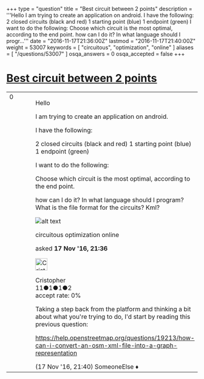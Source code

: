 +++
type = "question"
title = "Best circuit between 2 points"
description = '''Hello I am trying to create an application on android. I have the following: 2 closed circuits (black and red) 1 starting point (blue) 1 endpoint (green) I want to do the following: Choose which circuit is the most optimal, according to the end point. how can I do it? In what language should I progr...'''
date = "2016-11-17T21:36:00Z"
lastmod = "2016-11-17T21:40:00Z"
weight = 53007
keywords = [ "circuitous", "optimization", "online" ]
aliases = [ "/questions/53007" ]
osqa_answers = 0
osqa_accepted = false
+++

<div class="headNormal">

# [Best circuit between 2 points](/questions/53007/best-circuit-between-2-points)

</div>

<div id="main-body">

<div id="askform">

<table id="question-table" style="width:100%;">
<colgroup>
<col style="width: 50%" />
<col style="width: 50%" />
</colgroup>
<tbody>
<tr>
<td style="width: 30px; vertical-align: top"><div class="vote-buttons">
<span id="post-53007-upvote" class="ajax-command post-vote up" rel="nofollow" title="I like this post (click again to cancel)"> </span>
<div id="post-53007-score" class="post-score" title="current number of votes">
0
</div>
<span id="post-53007-downvote" class="ajax-command post-vote down" rel="nofollow" title="I dont like this post (click again to cancel)"> </span> <span id="favorite-mark" class="ajax-command favorite-mark" rel="nofollow" title="mark/unmark this question as favorite (click again to cancel)"> </span>
<div id="favorite-count" class="favorite-count">
&#10;</div>
</div></td>
<td><div id="item-right">
<div class="question-body">
<p>Hello</p>
<p>I am trying to create an application on android.</p>
<p>I have the following:</p>
<p>2 closed circuits (black and red) 1 starting point (blue) 1 endpoint (green)</p>
<p>I want to do the following:</p>
<p>Choose which circuit is the most optimal, according to the end point.</p>
<p>how can I do it? In what language should I program? What is the file format for the circuits? Kml?</p>
<p><img src="http://wetrust.cl/mapa.png" alt="alt text" /></p>
</div>
<div id="question-tags" class="tags-container tags">
<span class="post-tag tag-link-circuitous" rel="tag" title="see questions tagged &#39;circuitous&#39;">circuitous</span> <span class="post-tag tag-link-optimization" rel="tag" title="see questions tagged &#39;optimization&#39;">optimization</span> <span class="post-tag tag-link-online" rel="tag" title="see questions tagged &#39;online&#39;">online</span>
</div>
<div id="question-controls" class="post-controls">
&#10;</div>
<div class="post-update-info-container">
<div class="post-update-info post-update-info-user">
<p>asked <strong>17 Nov '16, 21:36</strong></p>
<img src="https://secure.gravatar.com/avatar/5c6cfe5f42429e77f1180130fa401d94?s=32&amp;d=identicon&amp;r=g" class="gravatar" width="32" height="32" alt="Cristopher&#39;s gravatar image" />
<p><span>Cristopher</span><br />
<span class="score" title="11 reputation points">11</span><span title="1 badges"><span class="badge1">●</span><span class="badgecount">1</span></span><span title="1 badges"><span class="silver">●</span><span class="badgecount">1</span></span><span title="2 badges"><span class="bronze">●</span><span class="badgecount">2</span></span><br />
<span class="accept_rate" title="Rate of the user&#39;s accepted answers">accept rate:</span> <span title="Cristopher has no accepted answers">0%</span></p>
</img>
</div>
</div>
<div id="comments-container-53007" class="comments-container">
<span id="53008"></span>
<div id="comment-53008" class="comment">
<div id="post-53008-score" class="comment-score">
&#10;</div>
<div class="comment-text">
<p>Taking a step back from the platform and thinking a bit about what you're trying to do, I'd start by reading this previous question:</p>
<p><a href="/questions/19213/how-can-i-convert-an-osm-xml-file-into-a-graph-representation">https://help.openstreetmap.org/questions/19213/how-can-i-convert-an-osm-xml-file-into-a-graph-representation</a></p>
</div>
<div id="comment-53008-info" class="comment-info">
<span class="comment-age">(17 Nov '16, 21:40)</span> <span class="comment-user userinfo">SomeoneElse ♦</span>
</div>
</div>
</div>
<div id="comment-tools-53007" class="comment-tools">
&#10;</div>
<div class="clear">
&#10;</div>
<div id="comment-53007-form-container" class="comment-form-container">
&#10;</div>
<div class="clear">
&#10;</div>
</div></td>
</tr>
</tbody>
</table>

</div>

</div>

